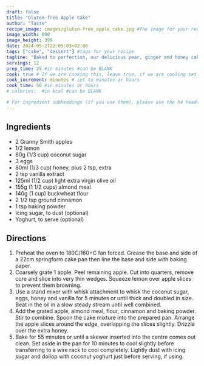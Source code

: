 ```yaml
---
draft: false
title: "Gluten-free Apple Cake"
author: "Taste"
recipe_image: images/gluten-free_apple_cake.jpg #The image for your recipe
image_width: 600
image_height: 399
date: 2024-05-2T22:05:03+02:00
tags: ["cake", "dessert"] #tags for your recipe
tagline: "Baked to perfection, our delicious pear, ginger and honey cake is an impressive dessert."
servings: 12
prep_time: 25 #in minutes #can be BLANK
cook: true # If we are cooking this, leave true, if we are cooling set to false
cook_increment: minutes # set to minutes or hours
cook_time: 50 #in minutes or hours
# calories:  #in kcal #can be BLANK

# For ingredient subheadings (if you use them), please use the h4 header.  For print view I have those elements targeted
---
```



## Ingredients

- 2 Granny Smith apples
- 1/2 lemon
- 60g (1/3 cup) coconut sugar
- 3 eggs
- 80ml (1/3 cup) honey, plus 2 tsp, extra
- 2 tsp vanilla extract
- 125ml (1/2 cup) light extra virgin olive oil
- 155g (1 1/2 cups) almond meal
- 140g (1 cup) buckwheat flour
- 2 1/2 tsp ground cinnamon
- 1 tsp baking powder
- Icing sugar, to dust (optional)
- Yoghurt, to serve (optional)

## Directions

1. Preheat the oven to 180C/160÷C fan forced. Grease the base and side of a 22cm springform cake pan then line the base and side with baking paper. 
2. Coarsely grate 1 apple. Peel remaining apple. Cut into quarters, remove core and slice into very thin wedges. Squeeze lemon over apple slices to prevent them browning.
3. Use a stand mixer with whisk attachment to whisk the coconut sugar, eggs, honey and vanilla for 5 minutes or until thick and doubled in size. Beat in the oil in a slow steady stream until well combined.
4. Add the grated apple, almond meal, flour, cinnamon and baking powder. Stir to combine. Spoon the cake mixture into the prepared pan. Arrange the apple slices around the edge, overlapping the slices slightly. Drizzle over the extra honey.
5. Bake for 55 minutes or until a skewer inserted into the centre comes out clean. Set aside in the pan for 10 minutes to cool slightly before transferring to a wire rack to cool completely. Lightly dust with icing sugar and dollop with coconut yoghurt just before serving, if using.

